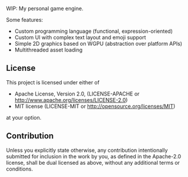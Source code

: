 WIP: My personal game engine.

Some features:
 - Custom programming language (functional, expression-oriented)
 - Custom UI with complex text layout and emoji support
 - Simple 2D graphics based on WGPU (abstraction over platform APIs)
 - Multithreaded asset loading

## License

This project is licensed under either of

- Apache License, Version 2.0, (LICENSE-APACHE or http://www.apache.org/licenses/LICENSE-2.0)
- MIT license (LICENSE-MIT or http://opensource.org/licenses/MIT)

at your option.

## Contribution

Unless you explicitly state otherwise, any contribution intentionally submitted for inclusion in the work by you, as defined in the Apache-2.0 license, shall be dual licensed as above, without any additional terms or conditions.
